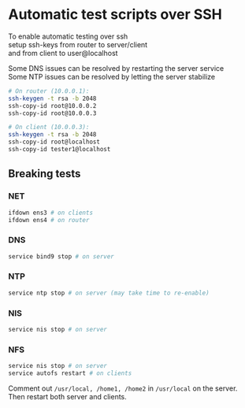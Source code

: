 # Automatic test scripts over SSH
To enable automatic testing over ssh  
setup ssh-keys from router to server/client  
and from client to user@localhost  

Some DNS issues can be resolved by restarting the server service  
Some NTP issues can be resolved by letting the server stabilize  

```sh
# On router (10.0.0.1):
ssh-keygen -t rsa -b 2048
ssh-copy-id root@10.0.0.2
ssh-copy-id root@10.0.0.3

# On client (10.0.0.3):
ssh-keygen -t rsa -b 2048
ssh-copy-id root@localhost
ssh-copy-id tester1@localhost
```

## Breaking tests
### NET
```sh
ifdown ens3 # on clients
ifdown ens4 # on router
```
### DNS
```sh
service bind9 stop # on server
```
### NTP
```sh
service ntp stop # on server (may take time to re-enable)
```
### NIS
```sh
service nis stop # on server
```
### NFS
```sh
service nis stop # on server
service autofs restart # on clients
```
Comment out `/usr/local, /home1, /home2` in `/usr/local` on the server.  
Then restart both server and clients.
